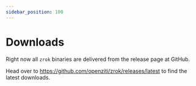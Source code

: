 ```yaml
---
sidebar_position: 100
---
```


# Downloads

Right now all `zrok` binaries are delivered from the release page at GitHub.

Head over to https://github.com/openziti/zrok/releases/latest to find the latest downloads.